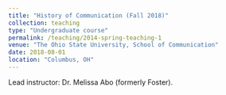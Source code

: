 ```yaml
---
title: "History of Communication (Fall 2018)"
collection: teaching
type: "Undergraduate course"
permalink: /teaching/2014-spring-teaching-1
venue: "The Ohio State University, School of Communication"
date: 2018-08-01
location: "Columbus, OH"
---
```


Lead instructor: Dr. Melissa Abo (formerly Foster).
